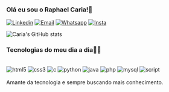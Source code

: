 
### Olá eu sou o Raphael Caria!👋
[![Linkedin](https://img.shields.io/badge/LinkedIn-0077B5?style=for-the-badge&logo=linkedin&logoColor=white)](https://www.linkedin.com/in/raphael-caria-81a730223/)
[![Email](https://img.shields.io/badge/Gmail-D14836?style=for-the-badge&logo=gmail&logoColor=white)](https://mail.google.com/mail/u/1/#inbox?compose=XBcJlHgtdfJwXtZGKrhfVLmctLmgvwmwMHBxlDpXrZTzPszCgBMRqsKGpJWXkCTjFdNzFTkbwZgmGtZv)
[![Whatsapp](https://img.shields.io/badge/WhatsApp-25D366?style=for-the-badge&logo=whatsapp&logoColor=white)](https://wa.me/5511994916897)
[![Insta](https://img.shields.io/badge/Instagram-E4405F?style=for-the-badge&logo=instagram&logoColor=white)](https://instagram.com/raphacaria?utm_source=qr&igshid=NGExMmI2YTkyZg%3D%3D)

![Caria's GitHub stats](https://github-readme-stats.vercel.app/api?username=RaphaelCaria&show_icons=true&theme=radical)
### Tecnologias do meu dia a dia👨‍💻

<div style="display: inline_block"></br>
    <img aling= "center" alt="html5" src="https://img.shields.io/badge/HTML5-E34F26?style=for-the-badge&logo=html5&logoColor=white"/>
    <img aling= "center" alt="css3" src="https://img.shields.io/badge/CSS3-1572B6?style=for-the-badge&logo=css3&logoColor=white"/>
    <img aling= "center" alt="c" src="https://img.shields.io/badge/C%23-239120?style=for-the-badge&logo=c-sharp&logoColor=white"/>
    <img aling= "center" alt="python" src="https://img.shields.io/badge/Python-3776AB?style=for-the-badge&logo=python&logoColor=white"/>
    <img aling= "center" alt="java" src="https://img.shields.io/badge/Java-ED8B00?style=for-the-badge&logo=openjdk&logoColor=white"/>
    <img aling= "center" alt="php" src="https://img.shields.io/badge/PHP-777BB4?style=for-the-badge&logo=php&logoColor=white"/>
    <img aling= "center" alt="mysql" src="https://img.shields.io/badge/MySQL-00000F?style=for-the-badge&logo=mysql&logoColor=white"/>
    <img aling= "center" alt="script" src="https://img.shields.io/badge/JavaScript-F7DF1E?style=for-the-badge&logo=javascript&logoColor=black"/>
</div></br>
Amante da tecnologia e sempre buscando mais conhecimento.
